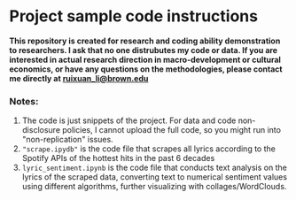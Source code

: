 # Project sample code instructions
**This repository is created for research and coding ability demonstration to researchers. I ask that no one distrubutes my code or data. If you are interested in actual research direction in macro-development or cultural economics, or have any questions on the methodologies, please contact me directly at ruixuan_li@brown.edu**

### Notes:
1. The code is just snippets of the project. For data and code non-disclosure policies, I cannot upload the full code, so you might run into "non-replication" issues.
2. `"scrape.ipydb"` is the code file that scrapes all lyrics according to the Spotify APIs of the hottest hits in the past 6 decades
3. `lyric_sentiment.ipynb` is the code file that conducts text analysis on the lyrics of the scraped data, converting text to numerical sentiment values using different algorithms, further visualizing with collages/WordClouds.
